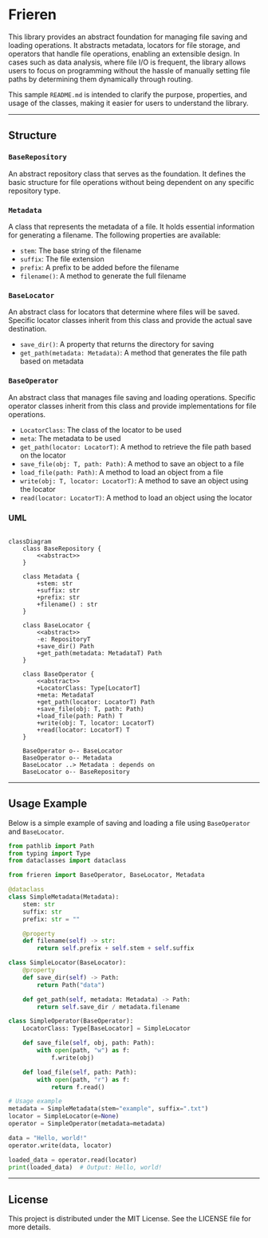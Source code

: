 # Frieren

This library provides an abstract foundation for managing file saving and loading operations. It abstracts metadata, locators for file storage, and operators that handle file operations, enabling an extensible design. In cases such as data analysis, where file I/O is frequent, the library allows users to focus on programming without the hassle of manually setting file paths by determining them dynamically through routing.

This sample `README.md` is intended to clarify the purpose, properties, and usage of the classes, making it easier for users to understand the library.


<hr>


## Structure

### `BaseRepository`
An abstract repository class that serves as the foundation. It defines the basic structure for file operations without being dependent on any specific repository type.

### `Metadata`
A class that represents the metadata of a file. It holds essential information for generating a filename. The following properties are available:

- `stem`: The base string of the filename
- `suffix`: The file extension
- `prefix`: A prefix to be added before the filename
- `filename()`: A method to generate the full filename

### `BaseLocator`
An abstract class for locators that determine where files will be saved. Specific locator classes inherit from this class and provide the actual save destination.

- `save_dir()`: A property that returns the directory for saving
- `get_path(metadata: Metadata)`: A method that generates the file path based on metadata

### `BaseOperator`
An abstract class that manages file saving and loading operations. Specific operator classes inherit from this class and provide implementations for file operations.

- `LocatorClass`: The class of the locator to be used
- `meta`: The metadata to be used
- `get_path(locator: LocatorT)`: A method to retrieve the file path based on the locator
- `save_file(obj: T, path: Path)`: A method to save an object to a file
- `load_file(path: Path)`: A method to load an object from a file
- `write(obj: T, locator: LocatorT)`: A method to save an object using the locator
- `read(locator: LocatorT)`: A method to load an object using the locator


### UML

```mermaid

classDiagram
    class BaseRepository {
        <<abstract>>
    }
    
    class Metadata {
        +stem: str
        +suffix: str
        +prefix: str
        +filename() : str
    }
    
    class BaseLocator {
        <<abstract>>
        -e: RepositoryT
        +save_dir() Path
        +get_path(metadata: MetadataT) Path
    }
    
    class BaseOperator {
        <<abstract>>
        +LocatorClass: Type[LocatorT]
        +meta: MetadataT
        +get_path(locator: LocatorT) Path
        +save_file(obj: T, path: Path)
        +load_file(path: Path) T
        +write(obj: T, locator: LocatorT)
        +read(locator: LocatorT) T
    }
    
    BaseOperator o-- BaseLocator
    BaseOperator o-- Metadata
    BaseLocator ..> Metadata : depends on
    BaseLocator o-- BaseRepository
```


<hr>


## Usage Example

Below is a simple example of saving and loading a file using `BaseOperator` and `BaseLocator`.

```python
from pathlib import Path
from typing import Type
from dataclasses import dataclass

from frieren import BaseOperator, BaseLocator, Metadata

@dataclass
class SimpleMetadata(Metadata):
    stem: str
    suffix: str
    prefix: str = ""

    @property
    def filename(self) -> str:
        return self.prefix + self.stem + self.suffix

class SimpleLocator(BaseLocator):
    @property
    def save_dir(self) -> Path:
        return Path("data")

    def get_path(self, metadata: Metadata) -> Path:
        return self.save_dir / metadata.filename

class SimpleOperator(BaseOperator):
    LocatorClass: Type[BaseLocator] = SimpleLocator

    def save_file(self, obj, path: Path):
        with open(path, "w") as f:
            f.write(obj)

    def load_file(self, path: Path):
        with open(path, "r") as f:
            return f.read()

# Usage example
metadata = SimpleMetadata(stem="example", suffix=".txt")
locator = SimpleLocator(e=None)
operator = SimpleOperator(metadata=metadata)

data = "Hello, world!"
operator.write(data, locator)

loaded_data = operator.read(locator)
print(loaded_data)  # Output: Hello, world!
```


<hr>


## License

This project is distributed under the MIT License. See the LICENSE file for more details.
